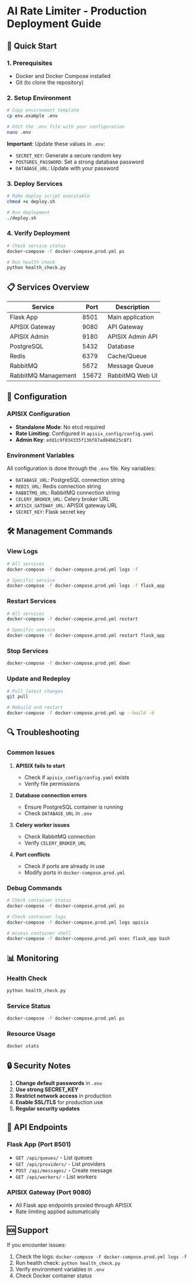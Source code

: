 # AI Rate Limiter - Production Deployment Guide

## 🚀 Quick Start

### 1. Prerequisites
- Docker and Docker Compose installed
- Git (to clone the repository)

### 2. Setup Environment
```bash
# Copy environment template
cp env.example .env

# Edit the .env file with your configuration
nano .env
```

**Important**: Update these values in `.env`:
- `SECRET_KEY`: Generate a secure random key
- `POSTGRES_PASSWORD`: Set a strong database password
- `DATABASE_URL`: Update with your password

### 3. Deploy Services
```bash
# Make deploy script executable
chmod +x deploy.sh

# Run deployment
./deploy.sh
```

### 4. Verify Deployment
```bash
# Check service status
docker-compose -f docker-compose.prod.yml ps

# Run health check
python health_check.py
```

## 📋 Services Overview

| Service | Port | Description |
|---------|------|-------------|
| Flask App | 8501 | Main application |
| APISIX Gateway | 9080 | API Gateway |
| APISIX Admin | 9180 | APISIX Admin API |
| PostgreSQL | 5432 | Database |
| Redis | 6379 | Cache/Queue |
| RabbitMQ | 5672 | Message Queue |
| RabbitMQ Management | 15672 | RabbitMQ Web UI |

## 🔧 Configuration

### APISIX Configuration
- **Standalone Mode**: No etcd required
- **Rate Limiting**: Configured in `apisix_config/config.yaml`
- **Admin Key**: `edd1c9f034335f136f87ad84b625c8f1`

### Environment Variables
All configuration is done through the `.env` file. Key variables:

- `DATABASE_URL`: PostgreSQL connection string
- `REDIS_URL`: Redis connection string
- `RABBITMQ_URL`: RabbitMQ connection string
- `CELERY_BROKER_URL`: Celery broker URL
- `APISIX_GATEWAY_URL`: APISIX gateway URL
- `SECRET_KEY`: Flask secret key

## 🛠️ Management Commands

### View Logs
```bash
# All services
docker-compose -f docker-compose.prod.yml logs -f

# Specific service
docker-compose -f docker-compose.prod.yml logs -f flask_app
```

### Restart Services
```bash
# All services
docker-compose -f docker-compose.prod.yml restart

# Specific service
docker-compose -f docker-compose.prod.yml restart flask_app
```

### Stop Services
```bash
docker-compose -f docker-compose.prod.yml down
```

### Update and Redeploy
```bash
# Pull latest changes
git pull

# Rebuild and restart
docker-compose -f docker-compose.prod.yml up --build -d
```

## 🔍 Troubleshooting

### Common Issues

1. **APISIX fails to start**
   - Check if `apisix_config/config.yaml` exists
   - Verify file permissions

2. **Database connection errors**
   - Ensure PostgreSQL container is running
   - Check `DATABASE_URL` in `.env`

3. **Celery worker issues**
   - Check RabbitMQ connection
   - Verify `CELERY_BROKER_URL`

4. **Port conflicts**
   - Check if ports are already in use
   - Modify ports in `docker-compose.prod.yml`

### Debug Commands
```bash
# Check container status
docker-compose -f docker-compose.prod.yml ps

# Check container logs
docker-compose -f docker-compose.prod.yml logs apisix

# Access container shell
docker-compose -f docker-compose.prod.yml exec flask_app bash
```

## 📊 Monitoring

### Health Check
```bash
python health_check.py
```

### Service Status
```bash
docker-compose -f docker-compose.prod.yml ps
```

### Resource Usage
```bash
docker stats
```

## 🔒 Security Notes

1. **Change default passwords** in `.env`
2. **Use strong SECRET_KEY**
3. **Restrict network access** in production
4. **Enable SSL/TLS** for production use
5. **Regular security updates**

## 📝 API Endpoints

### Flask App (Port 8501)
- `GET /api/queues/` - List queues
- `GET /api/providers/` - List providers
- `POST /api/messages/` - Create message
- `GET /api/workers/` - List workers

### APISIX Gateway (Port 9080)
- All Flask app endpoints proxied through APISIX
- Rate limiting applied automatically

## 🆘 Support

If you encounter issues:
1. Check the logs: `docker-compose -f docker-compose.prod.yml logs -f`
2. Run health check: `python health_check.py`
3. Verify environment variables in `.env`
4. Check Docker container status 